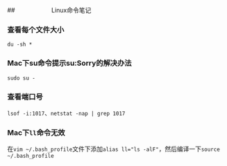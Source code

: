 ##&emsp;&emsp;&emsp;&emsp;&emsp;&emsp;Linux命令笔记


### 查看每个文件大小

`du -sh *`

### Mac下su命令提示su:Sorry的解决办法

`sudo su -`

### 查看端口号

`lsof -i:1017`、`netstat -nap | grep 1017`

### Mac下`ll`命令无效

在`vim ~/.bash_profile`文件下添加`alias ll="ls -alF"`，然后编译一下`source ~/.bash_profile`
